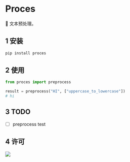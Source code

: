 # Proces

🐨 文本预处理。

## 1 安装

```bash
pip install proces
```

## 2 使用

```python
from proces import preprocess

result = preprocess("HI", ["uppercase_to_lowercase"])
# hi
```

## 3 TODO

- [ ] preprocess test

## 4 许可

[![](https://award.dovolopor.com?lt=License&rt=MIT&rbc=green)](./LICENSE)
